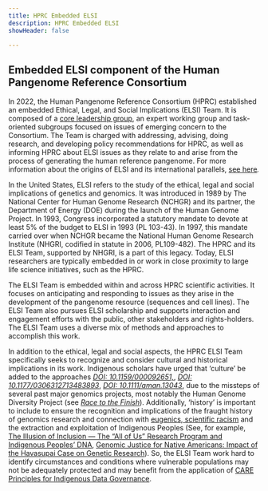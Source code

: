 ```yaml
---
title: HPRC Embedded ELSI
description: HPRC Embedded ELSI
showHeader: false

---
```


## Embedded ELSI component of the Human Pangenome Reference Consortium

In 2022, the Human Pangenome Reference Consortium (HPRC) established an embedded Ethical, Legal, and Social Implications (ELSI) Team. It is composed of a [core leadership group](https://humanpangenome.org/elsi-team/), an expert working group and task-oriented subgroups focused on issues of emerging concern to the Consortium. The Team is charged with addressing, advising, doing research, and developing policy recommendations for HPRC, as well as informing HPRC about ELSI issues as they relate to and arise from the process of generating the human reference pangenome. For more information about the origins of ELSI and its international parallels, [see here](https://doi.org/10.1016/j.xgen.2022.100150)_._

In the United States, ELSI refers to the study of the ethical, legal and social implications of genetics and genomics. It was introduced in 1989 by The National Center for Human Genome Research (NCHGR) and its partner, the Department of Energy (DOE) during the launch of the Human Genome Project. In 1993, Congress incorporated a statutory mandate to devote at least 5% of the budget to ELSI in 1993 (PL 103-43). In 1997, this mandate carried over when NCHGR became the National Human Genome Research Institute (NHGRI, codified in statute in 2006, PL109-482). The HPRC and its ELSI Team, supported by NHGRI, is a part of this legacy. Today, ELSI researchers are typically embedded in or work in close proximity to large life science initiatives, such as the HPRC.

The ELSI Team is embedded within and across HPRC scientific activities. It focuses on anticipating and responding to issues as they arise in the development of the pangenome resource (sequences and cell lines). The ELSI Team also pursues ELSI scholarship and supports interaction and engagement efforts with the public, other stakeholders and rights-holders. The ELSI Team uses a diverse mix of methods and approaches to accomplish this work.

In addition to the ethical, legal and social aspects, the HPRC ELSI Team specifically seeks to recognize and consider cultural and historical implications in its work. Indigenous scholars have urged that ‘culture’ be added to the approaches [_DOI: 10.1159/000092651,_](https://doi.org/10.1159/000092651), [_DOI: 10.1177/0306312713483893_](https://doi.org/10.1177/0306312713483893), [_DOI: 10.1111/aman.13043_](https://doi.org/10.1111/aman.13043), due to the missteps of several past major genomics projects, most notably the Human Genome Diversity Project (see [_Race to the Finish_](https://press.princeton.edu/books/paperback/9780691118574/race-to-the-finish?srsltid=AfmBOooaQ1Sjr5wpjhO717kmH3qrioK3fSzEAEJIyoPwyYINxipzRYXx)). Additionally, ‘history’ is important to include to ensure the recognition and implications of the fraught history of genomics research and connection with [eugenics, scientific racism](https://www.genome.gov/about-genomics/fact-sheets/Eugenics-and-Scientific-Racism) and the extraction and exploitation of Indigenous Peoples (See, for example, [The Illusion of Inclusion — The “All of Us” Research Program and Indigenous Peoples’ DNA](https://www.nejm.org/doi/full/10.1056/NEJMp1915987), [Genomic Justice for Native Americans: Impact of the Havasupai Case on Genetic Research](https://journals.sagepub.com/doi/10.1177/0162243912470009)). So, the ELSI Team work hard to identify circumstances and conditions where vulnerable populations may not be adequately protected and may benefit from the application of [CARE Principles for Indigenous Data Governance](https://datascience.codata.org/articles/10.5334/dsj-2020-043).
